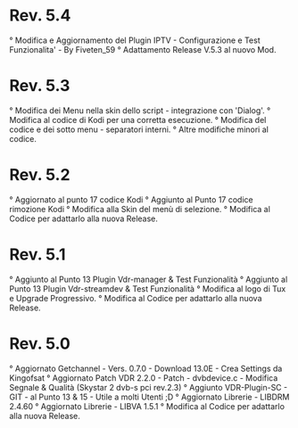 # Rev. 5.4
° Modifica e Aggiornamento del Plugin IPTV - Configurazione e Test Funzionalita' - By Fiveten_59
° Adattamento Release V.5.3 al nuovo Mod.


# Rev. 5.3 
° Modifica dei Menu nella skin dello script - integrazione con 'Dialog'.
° Modifica al codice di Kodi per una corretta esecuzione.
° Modifica del codice e dei sotto menu - separatori interni.
° Altre modifiche minori al codice.


# Rev. 5.2 
° Aggiornato al punto 17 codice Kodi
° Aggiunto al Punto 17 codice rimozione Kodi
° Modifica alla Skin del menù di selezione.
° Modifica al Codice per adattarlo alla nuova Release.


# Rev. 5.1 
° Aggiunto al Punto 13 Plugin Vdr-manager & Test Funzionalità
° Aggiunto al Punto 13 Plugin Vdr-streamdev & Test Funzionalità
° Modifica al logo di Tux e Upgrade Progressivo.
° Modifica al Codice per adattarlo alla nuova Release.


# Rev. 5.0 
° Aggiornato Getchannel - Vers. 0.7.0 - Download 13.0E - Crea Settings da Kingofsat
° Aggiornato Patch VDR 2.2.0 - Patch - dvbdevice.c - Modifica Segnale & Qualità (Skystar 2 dvb-s pci rev.2.3)
° Aggiunto VDR-Plugin-SC - GIT - al Punto 13 & 15 - Utile a molti Utenti ;D
° Aggiornato Librerie - LIBDRM 2.4.60
° Aggiornato Librerie - LIBVA 1.5.1
° Modifica al Codice per adattarlo alla nuova Release.
